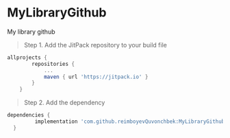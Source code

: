 # MyLibraryGithub
My library github
>Step 1. Add the JitPack repository to your build file
``` gradle
allprojects {
		repositories {
			...
			maven { url 'https://jitpack.io' }
		}
	}
  ```
  >Step 2. Add the dependency
  ```gradle
  dependencies {
	       implementation 'com.github.reimboyevQuvonchbek:MyLibraryGithub:1.0.0'
	}
  ```
